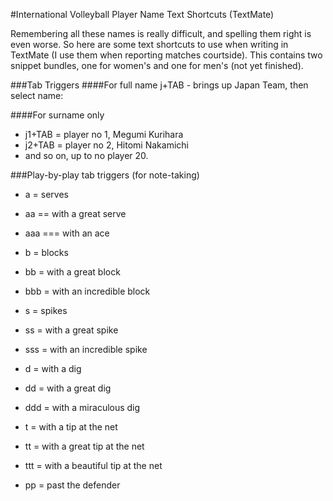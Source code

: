 #International Volleyball Player Name Text Shortcuts (TextMate)

Remembering all these names is really difficult, and spelling them right is even worse. So here are some text shortcuts to use when writing in TextMate (I use them when reporting matches courtside). This contains two snippet bundles, one for women's and one for men's (not yet finished).

###Tab Triggers
####For full name
j+TAB - brings up Japan Team, then select name:

####For surname only
* j1+TAB = player no 1, Megumi Kurihara
* j2+TAB = player no 2, Hitomi Nakamichi
* and so on, up to no player 20.

###Play-by-play tab triggers (for note-taking)
* a = serves
* aa == with a great serve
* aaa === with an ace

* b = blocks
* bb = with a great block
* bbb = with an incredible block

* s = spikes
* ss = with a great spike
* sss = with an incredible spike

* d = with a dig
* dd = with a great dig
* ddd = with a miraculous dig

* t = with a tip at the net
* tt = with a great tip at the net
* ttt = with a beautiful tip at the net

* pp = past the defender

